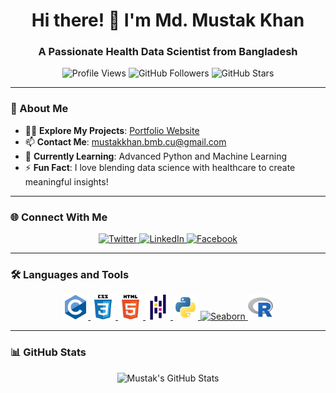 <h1 align="center">Hi there! 👋 I'm Md. Mustak Khan</h1>
<h3 align="center">A Passionate Health Data Scientist from Bangladesh</h3>

<p align="center">
  <img src="https://komarev.com/ghpvc/?username=mustakkhan23&label=Profile%20Views&color=0e75b6&style=flat" alt="Profile Views" />
  <img src="https://img.shields.io/github/followers/mustakkhan23?label=Followers" alt="GitHub Followers" />
  <img src="https://img.shields.io/github/stars/mustakkhan23?label=GitHub%20Stars" alt="GitHub Stars" />
</p>

---

### 🌟 About Me
- 👨‍💻 **Explore My Projects**: [Portfolio Website](https://mustakkhan.owlstown.net/)
- 📫 **Contact Me**: [mustakkhan.bmb.cu@gmail.com](mailto:mustakkhan.bmb.cu@gmail.com)
- 🌱 **Currently Learning**: Advanced Python and Machine Learning
- ⚡ **Fun Fact**: I love blending data science with healthcare to create meaningful insights!

---

### 🌐 Connect With Me
<p align="center">
  <a href="https://twitter.com/md_mustak_khan" target="_blank">
    <img src="https://raw.githubusercontent.com/rahuldkjain/github-profile-readme-generator/master/src/images/icons/Social/twitter.svg" alt="Twitter" height="30" width="40" />
  </a>
  <a href="https://linkedin.com/in/@md_mustak_khan" target="_blank">
    <img src="https://raw.githubusercontent.com/rahuldkjain/github-profile-readme-generator/master/src/images/icons/Social/linked-in-alt.svg" alt="LinkedIn" height="30" width="40" />
  </a>
  <a href="https://fb.com/mustak.bmb.cu" target="_blank">
    <img src="https://raw.githubusercontent.com/rahuldkjain/github-profile-readme-generator/master/src/images/icons/Social/facebook.svg" alt="Facebook" height="30" width="40" />
  </a>
</p>

---

### 🛠️ Languages and Tools
<p align="center">
  <a href="https://www.cprogramming.com/" target="_blank" rel="noreferrer">
    <img src="https://raw.githubusercontent.com/devicons/devicon/master/icons/c/c-original.svg" alt="C" width="40" height="40" />
  </a>
  <a href="https://www.w3schools.com/css/" target="_blank" rel="noreferrer">
    <img src="https://raw.githubusercontent.com/devicons/devicon/master/icons/css3/css3-original-wordmark.svg" alt="CSS3" width="40" height="40" />
  </a>
  <a href="https://www.w3.org/html/" target="_blank" rel="noreferrer">
    <img src="https://raw.githubusercontent.com/devicons/devicon/master/icons/html5/html5-original-wordmark.svg" alt="HTML5" width="40" height="40" />
  </a>
  <a href="https://pandas.pydata.org/" target="_blank" rel="noreferrer">
    <img src="https://raw.githubusercontent.com/devicons/devicon/2ae2a900d2f041da66e950e4d48052658d850630/icons/pandas/pandas-original.svg" alt="Pandas" width="40" height="40" />
  </a>
  <a href="https://www.python.org" target="_blank" rel="noreferrer">
    <img src="https://raw.githubusercontent.com/devicons/devicon/master/icons/python/python-original.svg" alt="Python" width="40" height="40" />
  </a>
  <a href="https://seaborn.pydata.org/" target="_blank" rel="noreferrer">
    <img src="https://seaborn.pydata.org/_images/logo-mark-lightbg.svg" alt="Seaborn" width="40" height="40" />
  </a>
  <a href="https://www.r-project.org/" target="_blank" rel="noreferrer">
    <img src="https://raw.githubusercontent.com/devicons/devicon/master/icons/r/r-original.svg" alt="R" width="40" height="40" />
  </a>
</p>

---

### 📊 GitHub Stats
<p align="center">
  <img src="https://github-readme-stats.vercel.app/api?username=mustakkhan23&show_icons=true&locale=en&theme=radical" alt="Mustak's GitHub Stats" />
</p>
